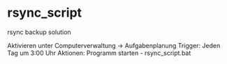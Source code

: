# rsync_script
rsync backup solution

Aktivieren unter Computerverwaltung -> Aufgabenplanung
Trigger: Jeden Tag um 3:00 Uhr
Aktionen: Programm starten - rsync_script.bat
